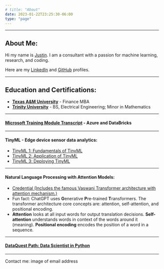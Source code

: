 ```yaml
---
# title: "About"
date: 2023-01-22T23:25:30-06:00
type: "page"
---
```

---

## **About Me:**

Hi my name is [Justin](./jmack.jpeg).  I am a consultant with a passion for machine learning, research, and coding.

Here are my [LinkedIn](https://www.linkedin.com/in/justinmackie/) and [GitHub](https://github.com/jkmackie) profiles.

---
## **Education and Certifications:**

* [**Texas A&M University**](https://www.tamu.edu/) - Finance MBA
* [**Trinity University**](https://www.trinity.edu/) - BS, Electrical Engineering; Minor in Mathematics

---

#### [**Microsoft Training Module Transcript**](https://learn.microsoft.com/en-us/users/justinmackie-4883/transcript/dzqm1il0l98pq84) - Azure and DataBricks

---

#### **TinyML - Edge device sensor data analytics:**
* [TinyML 1: Fundamentals of TinyML](https://courses.edx.org/certificates/5b30777345d246b4bed0b49894959449)
* [TinyML 2: Application of TinyML](https://courses.edx.org/certificates/773fb90c20584ebaa1fa17907557738b)
* [TinyML 3: Deploying TinyML](https://courses.edx.org/certificates/a3e0fbd64f754e879d00fa0d2f50570b)

---

#### **Natural Language Processing with Attention Models:**
* [Credential (Includes the famous Vaswani Transformer architecture with attention mechanism.)](https://coursera.org/verify/MXLWNU8HC4F5)
* Fun fact: ChatGPT uses **G**enerative **P**re-trained **T**ransformers.  The transformer architecture core concepts are: attention, self-attention, and positional encoding.
* **Attention** looks at all input words for output translation decisions.  **Self-attention** understands words in context of the words around it (meaning).  **Positional encoding** encodes the position of a word in a sequence.

---

#### [**DataQuest Path: Data Scientist in Python**](https://app.dataquest.io/verify_cert/MPHNSGR1FJL7T96EUDFX/)



---
Contact me: image of email address